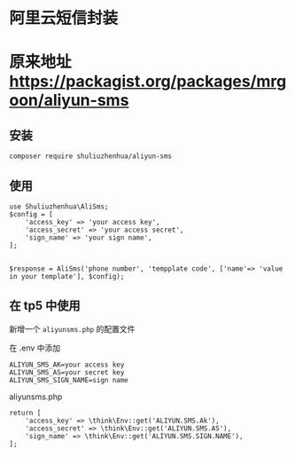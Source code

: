 # 阿里云短信封装

# 原来地址 https://packagist.org/packages/mrgoon/aliyun-sms

## 安装

```
composer require shuliuzhenhua/aliyun-sms

```

## 使用

```
use Shuliuzhenhua\AliSms;
$config = [
    'access_key' => 'your access key',
    'access_secret' => 'your access secret',
    'sign_name' => 'your sign name',
];


$response = AliSms('phone number', 'tempplate code', ['name'=> 'value in your template'], $config);
```

## 在 tp5 中使用

新增一个 `aliyunsms.php` 的配置文件

在 .env 中添加

```
ALIYUN_SMS_AK=your access key
ALIYUN_SMS_AS=your secret key
ALIYUN_SMS_SIGN_NAME=sign name
```

aliyunsms.php

```
return [
    'access_key' => \think\Env::get('ALIYUN.SMS.Ak'),
    'access_secret' => \think\Env::get('ALIYUN.SMS.AS'),
    'sign_name' => \think\Env::get('ALIYUN.SMS.SIGN.NAME'),
];

```
